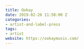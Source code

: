 ```yaml
---
title: Ookay
date: 2019-02-26 11:58:00 Z
categories:
- artist-and-label-press
tags:
- artist
website: https://ookaymusic.com/
---
```


